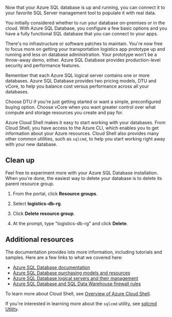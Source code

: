 Now that your Azure SQL database is up and running, you can connect it to your favorite SQL Server management tool to populate it with real data.

You initially considered whether to run your database on-premises or in the cloud. With Azure SQL Database, you configure a few basic options and you have a fully functional SQL database that you can connect to your apps.

There's no infrastructure or software patches to maintain. You're now free to focus more on getting your transportation logistics app prototype up and running and less on database administration. Your prototype won't be a throw-away demo, either. Azure SQL Database provides production-level security and performance features.

Remember that each Azure SQL logical server contains one or more databases. Azure SQL Database provides two pricing models, DTU and vCore, to help you balance cost versus performance across all your databases.

Choose DTU if you're just getting started or want a simple, preconfigured buying option. Choose vCore when you want greater control over what compute and storage resources you create and pay for.

Azure Cloud Shell makes it easy to start working with your databases. From Cloud Shell, you have access to the Azure CLI, which enables you to get information about your Azure resources. Cloud Shell also provides many other common utilities, such as `sqlcmd`, to help you start working right away with your new database.

## Clean up

<!---TODO: Update for sandbox?--->

Feel free to experiment more with your Azure SQL Database installation. When you're done, the easiest way to delete your database is to delete its parent resource group.

1. From the portal, click **Resource groups**.

1. Select **logistics-db-rg**.

1. Click **Delete resource group**.

1. At the prompt, type "logistics-db-rg" and click **Delete**.

## Additional resources

The documentation provides lots more information, including tutorials and samples. Here are a few links to what we covered here:

- [Azure SQL Database documentation](https://docs.microsoft.com/azure/sql-database/)
- [Azure SQL Database purchasing models and resources](https://docs.microsoft.com/azure/sql-database/sql-database-service-tiers)
- [Azure SQL Database logical servers and their management](https://docs.microsoft.com/azure/sql-database/sql-database-logical-servers)
- [Azure SQL Database and SQL Data Warehouse firewall rules](https://docs.microsoft.com/azure/sql-database/sql-database-firewall-configure)

To learn more about Cloud Shell, see [Overview of Azure Cloud Shell](https://docs.microsoft.com/azure/cloud-shell/overview).

If you're interested in learning more about the `sqlcmd` utility, see [sqlcmd Utility](https://docs.microsoft.com/sql/tools/sqlcmd-utility?view=sql-server-2017).

